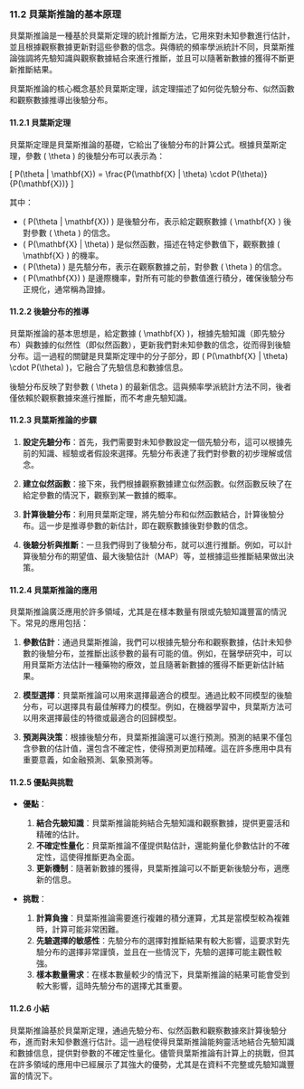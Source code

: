 ### 11.2 貝葉斯推論的基本原理

貝葉斯推論是一種基於貝葉斯定理的統計推斷方法，它用來對未知參數進行估計，並且根據觀察數據更新對這些參數的信念。與傳統的頻率學派統計不同，貝葉斯推論強調將先驗知識與觀察數據結合來進行推斷，並且可以隨著新數據的獲得不斷更新推斷結果。

貝葉斯推論的核心概念基於貝葉斯定理，該定理描述了如何從先驗分布、似然函數和觀察數據推導出後驗分布。

#### 11.2.1 貝葉斯定理

貝葉斯定理是貝葉斯推論的基礎，它給出了後驗分布的計算公式。根據貝葉斯定理，參數 \( \theta \) 的後驗分布可以表示為：

\[
P(\theta | \mathbf{X}) = \frac{P(\mathbf{X} | \theta) \cdot P(\theta)}{P(\mathbf{X})}
\]

其中：
- \( P(\theta | \mathbf{X}) \) 是後驗分布，表示給定觀察數據 \( \mathbf{X} \) 後對參數 \( \theta \) 的信念。
- \( P(\mathbf{X} | \theta) \) 是似然函數，描述在特定參數值下，觀察數據 \( \mathbf{X} \) 的機率。
- \( P(\theta) \) 是先驗分布，表示在觀察數據之前，對參數 \( \theta \) 的信念。
- \( P(\mathbf{X}) \) 是邊際機率，對所有可能的參數值進行積分，確保後驗分布正規化，通常稱為證據。

#### 11.2.2 後驗分布的推導

貝葉斯推論的基本思想是，給定數據 \( \mathbf{X} \)，根據先驗知識（即先驗分布）與數據的似然性（即似然函數），更新我們對未知參數的信念，從而得到後驗分布。這一過程的關鍵是貝葉斯定理中的分子部分，即 \( P(\mathbf{X} | \theta) \cdot P(\theta) \)，它融合了先驗信息和數據信息。

後驗分布反映了對參數 \( \theta \) 的最新信念。這與頻率學派統計方法不同，後者僅依賴於觀察數據來進行推斷，而不考慮先驗知識。

#### 11.2.3 貝葉斯推論的步驟

1. **設定先驗分布**：首先，我們需要對未知參數設定一個先驗分布，這可以根據先前的知識、經驗或者假設來選擇。先驗分布表達了我們對參數的初步理解或信念。

2. **建立似然函數**：接下來，我們根據觀察數據建立似然函數。似然函數反映了在給定參數的情況下，觀察到某一數據的概率。

3. **計算後驗分布**：利用貝葉斯定理，將先驗分布和似然函數結合，計算後驗分布。這一步是推導參數的新估計，即在觀察數據後對參數的信念。

4. **後驗分析與推斷**：一旦我們得到了後驗分布，就可以進行推斷。例如，可以計算後驗分布的期望值、最大後驗估計（MAP）等，並根據這些推斷結果做出決策。

#### 11.2.4 貝葉斯推論的應用

貝葉斯推論廣泛應用於許多領域，尤其是在樣本數量有限或先驗知識豐富的情況下。常見的應用包括：

1. **參數估計**：通過貝葉斯推論，我們可以根據先驗分布和觀察數據，估計未知參數的後驗分布，並推斷出該參數的最有可能的值。例如，在醫學研究中，可以用貝葉斯方法估計一種藥物的療效，並且隨著新數據的獲得不斷更新估計結果。

2. **模型選擇**：貝葉斯推論可以用來選擇最適合的模型。通過比較不同模型的後驗分布，可以選擇具有最佳解釋力的模型。例如，在機器學習中，貝葉斯方法可以用來選擇最佳的特徵或最適合的回歸模型。

3. **預測與決策**：根據後驗分布，貝葉斯推論還可以進行預測。預測的結果不僅包含參數的估計值，還包含不確定性，使得預測更加精確。這在許多應用中具有重要意義，如金融預測、氣象預測等。

#### 11.2.5 優點與挑戰

- **優點**：
  1. **結合先驗知識**：貝葉斯推論能夠結合先驗知識和觀察數據，提供更靈活和精確的估計。
  2. **不確定性量化**：貝葉斯推論不僅提供點估計，還能夠量化參數估計的不確定性，這使得推斷更為全面。
  3. **更新機制**：隨著新數據的獲得，貝葉斯推論可以不斷更新後驗分布，適應新的信息。

- **挑戰**：
  1. **計算負擔**：貝葉斯推論需要進行複雜的積分運算，尤其是當模型較為複雜時，計算可能非常困難。
  2. **先驗選擇的敏感性**：先驗分布的選擇對推斷結果有較大影響，這要求對先驗分布的選擇非常謹慎，並且在一些情況下，先驗的選擇可能主觀性較強。
  3. **樣本數量需求**：在樣本數量較少的情況下，貝葉斯推論的結果可能會受到較大影響，這時先驗分布的選擇尤其重要。

#### 11.2.6 小結

貝葉斯推論基於貝葉斯定理，通過先驗分布、似然函數和觀察數據來計算後驗分布，進而對未知參數進行估計。這一過程使得貝葉斯推論能夠靈活地結合先驗知識和數據信息，提供對參數的不確定性量化。儘管貝葉斯推論有計算上的挑戰，但其在許多領域的應用中已經展示了其強大的優勢，尤其是在資料不完整或先驗知識豐富的情況下。